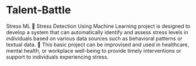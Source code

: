 # Talent-Battle
Stress ML
	Stress Detection Using Machine Learning project is designed to develop a system that can automatically identify and assess stress levels in individuals based on various data sources such as behavioral patterns or textual data. 
	This basic project can be improvised and used in healthcare, mental health, or workplace well-being to provide timely interventions or support to individuals experiencing stress. 
